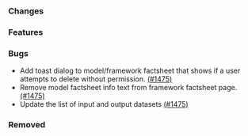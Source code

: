 <!--
SPDX-FileCopyrightText: 2025 Adel Memariani <https://github.com/adelmemariani> © Otto-von-Guericke-Universität Magdeburg
SPDX-FileCopyrightText: 2025 Jonas Huber <https://github.com/jh-RLI> © Reiner Lemoine Institut

SPDX-License-Identifier: CC0-1.0
-->

### Changes

### Features

### Bugs

- Add toast dialog to model/framework factsheet that shows if a user attempts to delete without permission. [(#1475)](https://github.com/OpenEnergyPlatform/oeplatform/pull/1475)
- Remove model factsheet info text from framework factsheet page. [(#1475)](https://github.com/OpenEnergyPlatform/oeplatform/pull/1475)
- Update the list of input and output datasets [(#1475)](https://github.com/OpenEnergyPlatform/oeplatform/pull/1475)

### Removed
